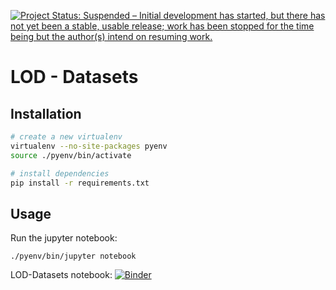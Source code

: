 [![Project Status: Suspended – Initial development has started, but there has not yet been a stable, usable release; work has been stopped for the time being but the author(s) intend on resuming work.](https://www.repostatus.org/badges/latest/suspended.svg)](https://www.repostatus.org/#suspended)


# LOD - Datasets

## Installation

```bash
# create a new virtualenv
virtualenv --no-site-packages pyenv
source ./pyenv/bin/activate

# install dependencies
pip install -r requirements.txt
```


## Usage

Run the jupyter notebook:

```
./pyenv/bin/jupyter notebook
```


LOD-Datasets notebook: [![Binder](https://mybinder.org/badge_logo.svg)](https://mybinder.org/v2/gh/opendatazurich/lod-datasets/master?filepath=LOD-Datasets.ipynb)
